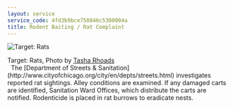 ```yaml
---
layout: service
service_code: 4fd3b9bce750846c5300004a
title: Rodent Baiting / Rat Complaint
---
```

![Target: Rats](http://farm3.staticflickr.com/2678/4531918406_06d9e4e9b5_n.jpg "Target: Rats. Photo by Tasha Rhoads")

<figcaption>
    Target: Rats, Photo by <a href="http://www.flickr.com/photos/75698896@N00/6484097529/">Tasha Rhoads</a>
</figcaption>
 
The [Department of Streets & Sanitation](http://www.cityofchicago.org/city/en/depts/streets.html) investigates reported rat sightings. Alley conditions are examined. If any damaged carts are identified, Sanitation Ward Offices, which distribute the carts are notified. Rodenticide is placed in rat burrows to eradicate nests.

